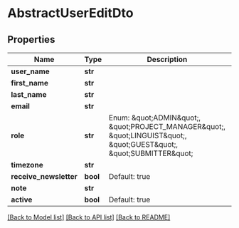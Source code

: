 # AbstractUserEditDto

## Properties
Name | Type | Description | Notes
------------ | ------------- | ------------- | -------------
**user_name** | **str** |  | 
**first_name** | **str** |  | 
**last_name** | **str** |  | 
**email** | **str** |  | 
**role** | **str** | Enum: \&quot;ADMIN\&quot;, \&quot;PROJECT_MANAGER\&quot;, \&quot;LINGUIST\&quot;, \&quot;GUEST\&quot;, \&quot;SUBMITTER\&quot; | 
**timezone** | **str** |  | 
**receive_newsletter** | **bool** | Default: true | [optional] 
**note** | **str** |  | [optional] 
**active** | **bool** | Default: true | [optional] 

[[Back to Model list]](../README.md#documentation-for-models) [[Back to API list]](../README.md#documentation-for-api-endpoints) [[Back to README]](../README.md)

